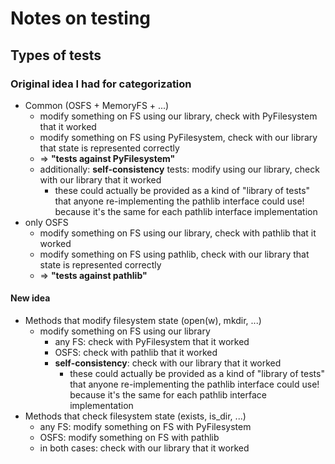 # Notes on testing

## Types of tests

### Original idea I had for categorization

- Common (OSFS + MemoryFS + ...)
    - modify something on FS using our library, check with PyFilesystem that it
      worked
    - modify something on FS using PyFilesystem, check with our library that
      state is represented correctly
    - => **"tests against PyFilesystem"**
    - additionally: **self-consistency** tests: modify using our library, check
      with our library that it worked
        - these could actually be provided as a kind of "library of tests" that
          anyone re-implementing the pathlib interface could use! because it's
          the same for each pathlib interface implementation
- only OSFS
    - modify something on FS using our library, check with pathlib that it
      worked
    - modify something on FS using pathlib, check with our library that state
      is represented correctly
    - => **"tests against pathlib"**

#### New idea

- Methods that modify filesystem state (open(w), mkdir, ...)
    - modify something on FS using our library
        - any FS: check with PyFilesystem that it worked
        - OSFS: check with pathlib that it worked
        - **self-consistency**: check with our library that it worked
            - these could actually be provided as a kind of "library of tests"
              that anyone re-implementing the pathlib interface could use!
              because it's the same for each pathlib interface implementation
- Methods that check filesystem state (exists, is_dir, ...)
    - any FS: modify something on FS with PyFilesystem
    - OSFS: modify something on FS with pathlib
    - in both cases: check with our library that it worked
